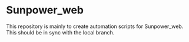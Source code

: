 # Sunpower_web
This repository is mainly to create automation scripts for Sunpower_web.
This should be in sync with the local branch.


